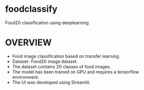 # foodclassify
Food20 classification using deeplearning
# OVERVIEW
- Food image classification based on transfer learning.
- Dataset- Food20 image dataset.
- The dataset contains 20 classes of food images.
- The model has been trained on GPU and requires a tensorflow environment.
- The UI was developed using Streamlit.
